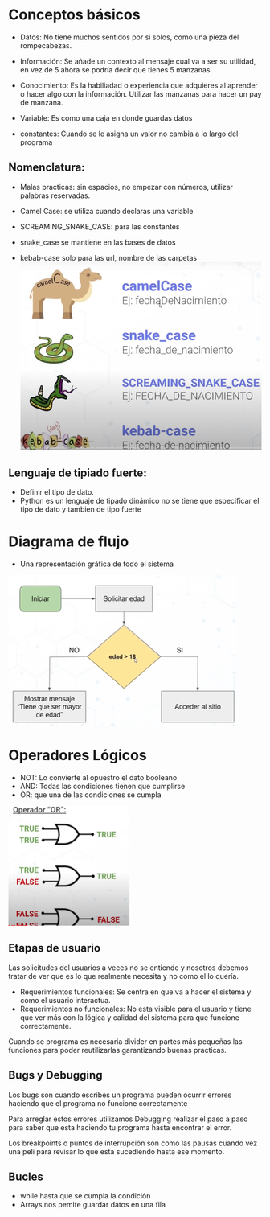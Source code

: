 # Conceptos básicos

- Datos: No tiene muchos sentidos por si solos, como una pieza del rompecabezas.
- Información: Se añade un contexto al mensaje cual va a ser su utilidad, en vez de 5 ahora se podría decir que tienes 5 manzanas.
- Conocimiento: Es la habiliadad o experiencia que adquieres al aprender o hacer algo con la información. Utilizar las manzanas para hacer un pay de manzana.

- Variable: Es como una caja en donde guardas datos
- constantes: Cuando se le asigna un valor no cambia a lo largo del programa

## Nomenclatura:
  - Malas practicas: sin espacios, no empezar con números, utilizar palabras reservadas.

- Camel Case: se utiliza cuando declaras una variable
- SCREAMING_SNAKE_CASE: para las constantes
- snake_case se mantiene en las bases de datos
- kebab-case solo para las url, nombre de las carpetas
    ![alt text](image.png)

## Lenguaje de tipiado fuerte:
- Definir el tipo de dato.
- Python es un lenguaje de tipado dinámico no se tiene que especificar el tipo de dato y tambien de tipo fuerte

# Diagrama de flujo
- Una representación gráfica de todo el sistema

![alt text](image-1.png)

# Operadores Lógicos
- NOT: Lo convierte al opuestro el dato booleano
- AND: Todas las condiciones tienen que cumplirse
- OR: que una de las condiciones se cumpla

![alt text](image-2.png)


## Etapas de usuario

Las solicitudes del usuarios a veces no se entiende y nosotros debemos tratar de ver que es lo que realmente necesita y no como el lo quería.

- Requerimientos funcionales: Se centra en que va a hacer el sistema y como el usuario interactua.
- Requerimientos no funcionales: No esta visible para el usuario y tiene que ver más con la lógica y calidad del sistema para que funcione correctamente.
 
Cuando se programa es necesaria divider en partes más pequeñas las funciones para poder reutilizarlas garantizando buenas practicas.

## Bugs y Debugging

Los bugs son cuando escribes un programa pueden ocurrir errores haciendo que el programa no funcione correctamente

Para arreglar estos errores utilizamos Debugging realizar el paso a paso para saber que esta haciendo tu programa hasta encontrar el error.

Los breakpoints o puntos de interrupción son como las pausas cuando vez una peli para revisar lo que esta sucediendo hasta ese momento.

## Bucles

- while hasta que se cumpla la condición
- Arrays nos pemite guardar datos en una fila